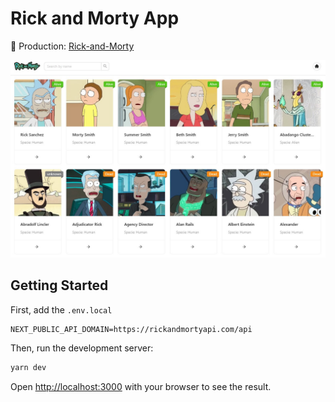 # Rick and Morty App

🔗 Production: [Rick-and-Morty](https://rick-and-morty-rcepeda.vercel.app/)

![Screen](./doc/home-screen.jpg)

## Getting Started

First, add the `.env.local`

```env
NEXT_PUBLIC_API_DOMAIN=https://rickandmortyapi.com/api
```

Then, run the development server:

```bash
yarn dev
```

Open [http://localhost:3000](http://localhost:3000) with your browser to see the result.
